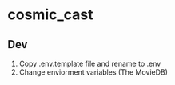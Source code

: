 # cosmic_cast

## Dev

1. Copy .env.template file and rename to .env
2. Change enviorment variables (The MovieDB)
